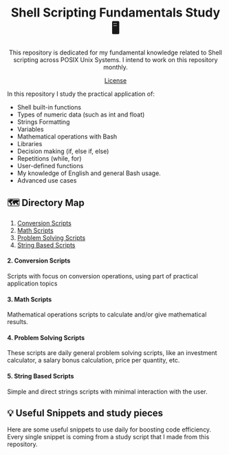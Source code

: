 <h1 align="center">Shell Scripting Fundamentals Study 🖥</h1>

<p align="center">This repository is dedicated for my fundamental knowledge related to Shell scripting across POSIX Unix Systems. I intend to work on this repository monthly.</p>

<p align="center">
  <a href="./LICENSE">License</a>
</p>

<p>In this repository I study the practical application of:</p>
<ul>
  <li>Shell built-in functions</li>
  <li>Types of numeric data (such as int and float)</li>
  <li>Strings Formatting</li>
  <li>Variables</li>
  <li>Mathematical operations with Bash</li>
  <li>Libraries</li>
  <li>Decision making (if, else if, else)</li>
  <li>Repetitions (while, for)</li>
  <li>User-defined functions</li>
  <li>My knowledge of English and general Bash usage.</li>
  <li>Advanced use cases</li>
</ul>

## 🗺 Directory Map

<ol>
<li><a href="#conversion">Conversion Scripts</a></li>
<li><a href="#math">Math Scripts</a></li>
<li><a href="#problemSolving">Problem Solving Scripts</a></li>
<li><a href="#string">String Based Scripts</a></li>
</ol>

<h4 id="conversion">2. Conversion Scripts</h4>
<p>Scripts with focus on conversion operations, using part of practical application topics</p>

<h4 id="math">3. Math Scripts</h4>
<p>Mathematical operations scripts to calculate and/or give mathematical results.</p>

<h4 id="problemSolving">4. Problem Solving Scripts</h4>
<p>These scripts are daily general problem solving scripts, like an investment calculator, a salary bonus calculation, price per quantity, etc.</p>

<h4 id="string">5. String Based Scripts</h4>
<p>Simple and direct strings scripts with minimal interaction with the user.</p>

## 💡 Useful Snippets and study pieces

<p>Here are some useful snippets to use daily for boosting code efficiency. Every single snippet is coming from a study script that I made from this repository.</p>

